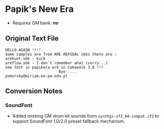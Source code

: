 # Papik's New Era

* Requires GM bank: **no**

## Original Text File
```
HELLO AGAIN !!!!
Some samples are from ARE REFSDAL sbks there are :
arehunt.sbk - kick
areflow.sbk - I don`t remember what (sorry ..)
See text in papikera.wrk in Cakewalk 3.0 !!!
                        Bye ....
pomorskp@miriam.ee.pw.edu.pl
```
## Conversion Notes

### SoundFont

* Added missing GM drum kit sounds from `synthgs-sf2_04-compat.sf2` to support SoundFont 1.0/2.0 preset fallback mechanism.
